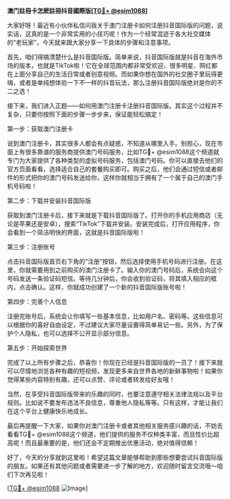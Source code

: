 **澳门註冊卡怎麽註冊抖音國際版[[TG💪+ @esim1088](https://t.me/s/esim1088)]**

大家好呀！最近有小伙伴私信问我关于澳门注册卡如何注册抖音国际版的问题，说实话，这真的是一个非常实用的小技巧呢！作为一个经常混迹于各大社交媒体的“老玩家”，今天就来跟大家分享一下具体的步骤和注意事项。

首先，咱们得搞清楚什么是抖音国际版。简单来说，抖音国际版就是抖音在海外市场的版本，也就是TikTok啦！它在全球范围内都非常受欢迎，很多明星、网红都在上面分享自己的生活日常或者创意视频。而如果你想在国外的社交圈子里玩得更嗨，或者是单纯想体验一下不一样的抖音玩法，那么注册抖音国际版绝对是你的不二之选！

接下来，我们进入正题——如何用澳门注册卡注册抖音国际版。其实这个过程并不复杂，只要你按照下面的步骤一步步来，保证能轻松搞定！

第一步：获取澳门注册卡

说到澳门注册卡，其实很多人都会有点疑惑，不知道从哪里入手。别担心，现在市面上有很多靠谱的服务商提供澳门号码服务，比如TG💪+ @esim1088这个频道就专门为大家提供了各种类型的虚拟号码服务，包括澳门号码。你可以直接去他们的官方页面看看，选择适合自己的套餐购买即可。购买之后，他们会通过短信或者邮件的形式把你的澳门号码发送给你，这样你就相当于拥有了一个属于自己的澳门手机号码啦！

第二步：下载并安装抖音国际版

获取到澳门注册卡后，接下来就是下载抖音国际版了。打开你的手机应用商店（无论是苹果还是安卓），搜索“TikTok”下载并安装。安装完成后，打开应用程序，你会看到一个简洁明快的界面，这就是抖音国际版啦！

第三步：注册账号

点击抖音国际版首页右下角的“注册”按钮，然后选择使用手机号码进行注册。在这里，你就需要用到之前购买的澳门注册卡了。输入你的澳门号码后，系统会向这个号码发送一条验证码短信。等待几分钟后，你会收到验证码，将其填入相应的框内，点击确认。这样，你就成功创建了一个新的抖音国际版账号啦！

第四步：完善个人信息

注册完账号后，系统会让你填写一些基本信息，比如用户名、密码等。这些信息可以根据你的喜好自由设定，不过建议大家尽量设置得简单易记一些。另外，为了保护个人隐私，也可以选择不公开显示部分信息。

第五步：开始探索世界

完成了以上所有步骤之后，恭喜你！你现在已经是抖音国际版的一员了！接下来就可以尽情地浏览各种有趣的短视频，发现更多来自世界各地的新鲜事物啦！如果你觉得某些内容特别有趣，还可以点赞、评论或者转发给好友哦！

当然，在享受抖音国际版带来的乐趣的同时，也要注意遵守相关法律法规以及平台规则。比如说不要发布违法不良信息，尊重他人隐私等等。只有这样，才能让我们在这个平台上健康快乐地成长。

最后再提醒一下大家，如果你对澳门注册卡或者其他相关服务感兴趣的话，不妨去看看TG💪+ @esim1088这个频道，他们提供的服务不仅种类丰富，而且性价比超高呢！而且最重要的是，他们还会不定期推出优惠活动，绝对值得信赖！

好了，今天的分享就到这里啦！希望这篇文章能够帮助到那些想要尝试抖音国际版的朋友。如果还有其他问题或者需要进一步了解的地方，欢迎随时留言交流哦～咱们下次再见啦！

[[TG💪+ @esim1088](https://t.me/s/esim1088) ![Image](https://i.postimg.cc/4NQfJmqS/Snipaste-2025-05-13-00-14-12.png)]